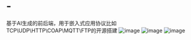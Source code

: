 # -
基于AI生成的前后端，用于嵌入式应用协议比如TCP\UDP\HTTP\COAP\MQTT\FTP的开源搭建
![image](https://github.com/user-attachments/assets/32038662-5a7a-4a8e-ad3b-08db84bad903)
![image](https://github.com/user-attachments/assets/83211720-6530-4de6-98fa-db5e532c7b08)
![image](https://github.com/user-attachments/assets/bbd4324e-847a-4a3a-a5bf-e77e419c50c7)
